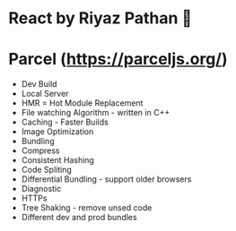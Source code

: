 # React by Riyaz Pathan 🚀

# Parcel (https://parceljs.org/)

- Dev Build
- Local Server
- HMR = Hot Module Replacement
- File watching Algorithm - written in C++
- Caching - Faster Builds
- Image Optimization
- Bundling
- Compress
- Consistent Hashing
- Code Spliting
- Differential Bundling - support older browsers
- Diagnostic
- HTTPs
- Tree Shaking - remove unsed code
- Different dev and prod bundles
